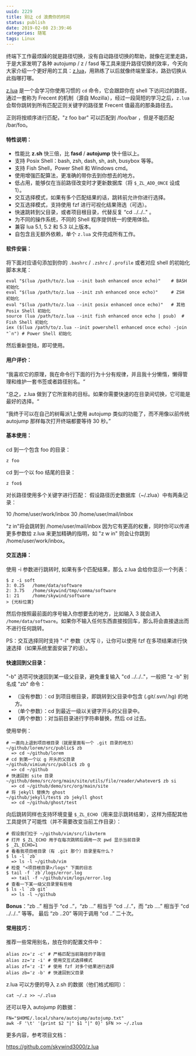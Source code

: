 ```yaml
---
uuid: 2229
title: 别让 cd 浪费你的时间
status: publish
date: 2019-02-08 23:39:46
categories: 随笔
tags: Linux
---
```

终端下工作最烦躁的就是路径切换，没有自动路径切换的帮助，就像在泥里走路，于是大家发明了各种 autojump / z / fasd 等工具来提升路径切换的效率，今天向大家介绍一个更好用的工具：[z.lua](https://github.com/skywind3000/z.lua)，用熟练了以后就像终端里溜冰，路劲切换从此指哪打哪。

[z.lua](https://github.com/skywind3000/z.lua) 是一个会学习你使用习惯的 `cd` 命令，它会跟踪你在 shell 下访问过的路径，通过一套称为 Frecent 的机制（源自 Mozilla），经过一段简短的学习之后，`z.lua` 会帮你跳转到所有匹配正则关键字的路径里 Frecent 值最高的那条路径去。

正则将按顺序进行匹配，"z foo bar" 可以匹配到 /foo/bar ，但是不能匹配 /bar/foo。

#### 特性说明：

  * 性能比 **z.sh** 快三倍，比 **fasd** / **autojump** 快十倍以上。
  * 支持 Posix Shell：bash, zsh, dash, sh, ash, busybox 等等。
  * 支持 Fish Shell，Power Shell 和 Windows cmd。
  * 使用增强匹配算法，更准确的带你去到你想去的地方。
  * 低占用，能够仅在当前路径改变时才更新数据库（将 `$_ZL_ADD_ONCE` 设成 1）。
  * 交互选择模式，如果有多个匹配结果的话，跳转前允许你进行选择。
  * 交互选择模式，支持使用 fzf 进行可视化结果筛选（可选）。
  * 快速跳转到父目录，或者项目根目录，代替反复 “cd ../../.." 。
  * 为不同的操作系统，不同的 Shell 程序提供统一的使用体验。
  * 兼容 lua 5.1, 5.2 和 5.3 以上版本。
  * 自包含且无额外依赖，单个 `z.lua` 文件完成所有工作。

#### 软件安装：

将下面对应语句添加到你的 `.bashrc` / `.zshrc` / `.profile` 或者对应 shell 的初始化脚本末尾：

    eval "$(lua /path/to/z.lua --init bash enhanced once echo)"    # BASH 初始化
    eval "$(lua /path/to/z.lua --init zsh enhanced once echo)"     # ZSH 初始化
    eval "$(lua /path/to/z.lua --init posix enhanced once echo)"   # 其他 Posix Shell 初始化
    source (lua /path/to/z.lua --init fish enhanced once echo | psub)  # Fish Shell 初始化
    iex ($(lua /path/to/z.lua --init powershell enhanced once echo) -join "`n") # Power Shell 初始化

然后重新登陆，即可使用。

#### 用户评价：

“我喜欢它的原理，我在命令行下面的行为十分有规律，并且我十分懒惰，懒得管理和维护一套书签或者路径别名。“

“总之，z.lua 做到了它所宣称的目标。如果你需要快速的在目录间切换，它可能是最好的选择。“

”我终于可以在自己的树莓派1上使用 autojump 类似的功能了，而不用像以前传统 autojump 那样每次打开终端都要等待 30 秒。”

#### 基本使用：

cd 到一个包含 foo 的目录：

    z foo

cd 到一个以 foo 结尾的目录：

    z foo$

对长路径使用多个关键字进行匹配： 假设路径历史数据库（~/.zlua）中有两条记录：

10 /home/user/work/inbox 30 /home/user/mail/inbox

"z in"将会跳转到 /home/user/mail/inbox 因为它有更高的权重，同时你可以传递更多参数给 z.lua 来更加精确的指明，如 "z w in" 则会让你跳到 /home/user/work/inbox。

#### 交互选择：

使用 -i 参数进行跳转时, 如果有多个匹配结果，那么 z.lua 会给你显示一个列表：

    $ z -i soft
    3: 0.25   /home/data/software
    2: 3.75   /home/skywind/tmp/comma/software
    1: 21     /home/skywind/software
    > {光标位置}

然后你按照最前面的序号输入你想要去的地方，比如输入 3 就会进入 `/home/data/software`。如果你不输入任何东西直接按回车，那么将会直接退出而不进行任何跳转。

PS：交互选择同时支持 "-I" 参数（大写 i），让你可以使用 fzf 在多项结果进行快速选择（如果系统里面安装了的话）。

#### 快速回到父目录：

"-b" 选项可快速回到某一级父目录，避免重复输入 "cd ../../.."，一般把 "z -b" 别名成 "zb" 命令：

  * （没有参数）：cd 到项目根目录，即跳转到父目录中包含 (.git/.svn/.hg) 的地方。
  * （单个参数）：cd 到最近一级以关键字开头的父目录中。
  * （两个参数）：对当前目录进行字符串替换，然后 cd 过去。

使用举例：

    # 一直向上退到项目根目录（就是里面有一个 .git 目录的地方）
    ~/github/lorem/src/public$ zb
      => cd ~/github/lorem
    # cd 到第一个以 g 开头的父目录
    ~/github/vimium/src/public$ zb g
      => cd ~/github
    # 快速回到 site 目录
    ~/github/demo/src/org/main/site/utils/file/reader/whatever$ zb si
      => cd ~/github/demo/src/org/main/site
    # 将 jekyll 替换为 ghost
    ~/github/jekyll/test$ zb jekyll ghost
      => cd ~/github/ghost/test

向后跳转同样也支持环境变量 `$_ZL_ECHO`（用来显示跳转结果），这样为搭配其他工具提供了可能性（并不需要改变当前工作目录）：

    # 假设我们位于 ~/github/vim/src/libvterm
    # 打开 $_ZL_ECHO 用于在每次跳转后调用一次 pwd 显示当前目录
    $ _ZL_ECHO=1
    # 看看我项目根目录（有 .git 那个）目录里有什么？
    $ ls -l `zb`
      => ls -l ~/github/vim
    # 检查 "<项目根目录>/logs" 下面的日志
    $ tail -f `zb`/logs/error.log
      => tail -f ~/github/vim/logs/error.log
    # 查看一下某一级父目录里有些啥
    $ ls -l `zb git`
      => ls -l ~/github

**Bonus**：“zb ..” 相当于 “cd ..”，“zb ...” 相当于 “cd ../..”，而 “zb ....” 相当于 “cd ../../..” 等等。 最后 “zb ..20” 等同于调用 “cd ..” 二十次。

#### 常用技巧：

推荐一些常用别名，放在你的配置文件中：

    alias zc='z -c' # 严格匹配当前路径的子路径
    alias zz='z -i' # 使用交互式选择模式
    alias zf='z -I' # 使用 fzf 对多个结果进行选择
    alias zb='z -b' # 快速回到父目录

z.lua 可以方便的导入 z.sh 的数据（他们格式相同）：

    cat ~/.z >> ~/.zlua

还可以导入 autojump 的数据：

    FN="$HOME/.local/share/autojump/autojump.txt"
    awk -F '\t' '{print $2 "|" $1 "|" 0}' $FN >> ~/.zlua

更多内容，参考项目文档：

<https://github.com/skywind3000/z.lua>

